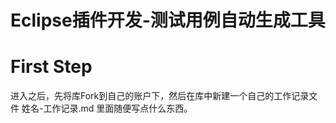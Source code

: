 Eclipse插件开发-测试用例自动生成工具
===
# First Step
进入之后，先将库Fork到自己的账户下，然后在库中新建一个自己的工作记录文件 姓名-工作记录.md 里面随便写点什么东西。
